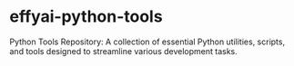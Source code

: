 # effyai-python-tools
Python Tools Repository: A collection of essential Python utilities, scripts, and tools designed to streamline various development tasks. 
